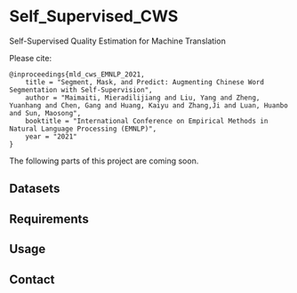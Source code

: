 # Self_Supervised_CWS

Self-Supervised Quality Estimation for Machine Translation

Please cite:

```
@inproceedings{mld_cws_EMNLP_2021,
    title = "Segment, Mask, and Predict: Augmenting Chinese Word Segmentation with Self-Supervision",
    author = "Maimaiti, Mieradilijiang and Liu, Yang and Zheng, Yuanhang and Chen, Gang and Huang, Kaiyu and Zhang,Ji and Luan, Huanbo and Sun, Maosong",
    booktitle = "International Conference on Empirical Methods in Natural Language Processing (EMNLP)",
    year = "2021"
}
```

The following parts of this project are coming soon.

## Datasets

## Requirements

## Usage

## Contact
